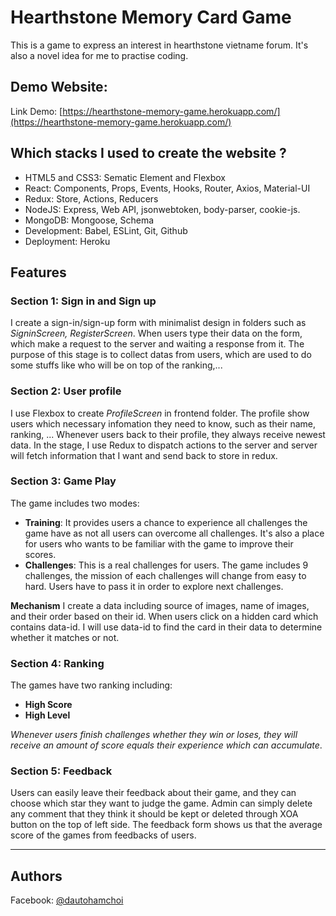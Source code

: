 # Hearthstone Memory Card Game

This is a game to express an interest in hearthstone vietname forum. It's also a novel idea for me to practise coding.

## Demo Website:
Link Demo: [https://hearthstone-memory-game.herokuapp.com/](https://hearthstone-memory-game.herokuapp.com/)

## Which stacks I used to create the website ?
- HTML5 and CSS3: Sematic Element and Flexbox
- React: Components, Props, Events, Hooks, Router, Axios, Material-UI
- Redux: Store, Actions, Reducers
- NodeJS: Express, Web API, jsonwebtoken, body-parser, cookie-js.
- MongoDB: Mongoose, Schema
- Development: Babel, ESLint, Git, Github
- Deployment: Heroku

## Features
### Section 1: Sign in and Sign up 
I create a sign-in/sign-up form with minimalist design in folders such as *SigninScreen, RegisterScreen*.
When users type their data on the form, which make a request to the server and waiting a response from it. 
The purpose of this stage is to collect datas from users, which are used to do some stuffs like who will be on top of the ranking,...

### Section 2: User profile
I use Flexbox to create *ProfileScreen* in frontend folder. The profile show users which necessary infomation they need to know, such as their name, ranking, ...
Whenever users back to their profile, they always receive newest data. In the stage, I use Redux to dispatch actions to the server and server will fetch information that I want and send back to store in redux.

### Section 3: Game Play 
The game includes two modes:
- **Training**: It provides users a chance to experience all challenges the game have as not all users can overcome all challenges. It's also a place for users who wants to be familiar with the game to improve their scores.
- **Challenges**: This is a real challenges for users. The game includes 9 challenges, the mission of each challenges will change from easy to hard. Users have to pass it in order to explore next challenges.

**Mechanism**
I create a data including source of images, name of images, and their order based on their id. When users click on a hidden card which contains data-id. I will use data-id to find the card in their data to determine whether it matches or not.

### Section 4: Ranking
The games have two ranking including:
- **High Score**
- **High Level**

*Whenever users finish challenges whether they win or loses, they will receive an amount of score equals their experience which can accumulate*.

### Section 5: Feedback
Users can easily leave their feedback about their game, and they can choose which star they want to judge the game.
Admin can simply delete any comment that they think it should be kept or deleted through XOA button on the top of left side.
The feedback form shows us that the average score of the games from feedbacks of users.
***
## Authors
Facebook: [@dautohamchoi](https://www.facebook.com/dautohamchoi)





